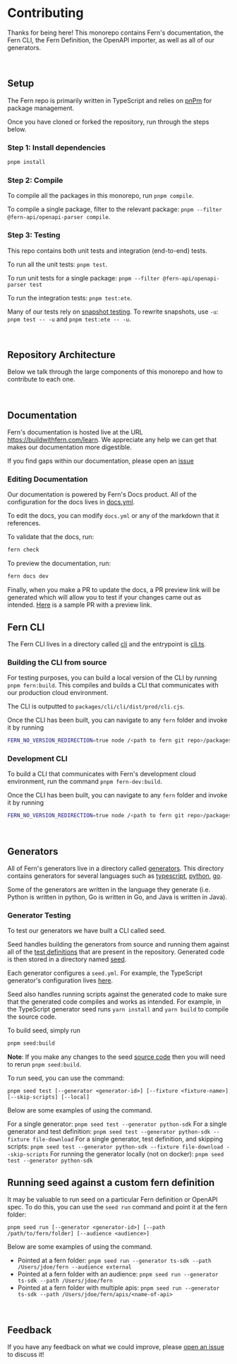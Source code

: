 # Contributing

Thanks for being here! This monorepo contains Fern's documentation, the Fern CLI, the Fern Definition, the OpenAPI importer, as well as all of our generators.

<br>

## Setup

The Fern repo is primarily written in TypeScript and relies on [pnPm](https://pnpm.io/) for package management.

Once you have cloned or forked the repository, run through the steps below.

### Step 1: Install dependencies

```sh
pnpm install
```

### Step 2: Compile

To compile all the packages in this monorepo, run `pnpm compile`.

To compile a single package, filter to the relevant package: `pnpm --filter @fern-api/openapi-parser compile`.

### Step 3: Testing

This repo contains both unit tests and integration (end-to-end) tests.

To run all the unit tests: `pnpm test`.

To run unit tests for a single package: `pnpm --filter @fern-api/openapi-parser test`

To run the integration tests: `pnpm test:ete`.

Many of our tests rely on [snapshot testing](https://jestjs.io/docs/snapshot-testing). To rewrite snapshots, use `-u`: `pnpm test -- -u` and `pnpm test:ete -- -u`.

<br>

## Repository Architecture

Below we talk through the large components of this monorepo and how to contribute to each one.

<br>

## Documentation

Fern's documentation is hosted live at the URL https://buildwithfern.com/learn. We appreciate any help we can get that makes our documentation more digestible.

If you find gaps within our documentation, please open an [issue](https://github.com/fern-api/fern/issues/new?assignees=&labels=documentation&projects=&template=documentation-suggestion.md&title=%5BFern%27s+Documentation%5D+)

### Editing Documentation

Our documentation is powered by Fern's Docs product. All of the configuration for the docs lives in [docs.yml](./fern/docs.yml).

To edit the docs, you can modify `docs.yml` or any of the markdown that it references.

To validate that the docs, run:

```sh
fern check
```

To preview the documentation, run:

```sh
fern docs dev
```

Finally, when you make a PR to update the docs, a PR preview link will be generated which will allow you
to test if your changes came out as intended. [Here](https://github.com/fern-api/fern/pull/4330) is a sample PR with a preview link.

## Fern CLI

The Fern CLI lives in a directory called [cli](./packages/cli/cli/) and the entrypoint is [cli.ts](./packages/cli/cli/src/cli.ts).

### Building the CLI from source

For testing purposes, you can build a local version of the CLI by running `pnpm fern:build`. This compiles and builds a CLI
that communicates with our production cloud environment.

The CLI is outputted to `packages/cli/cli/dist/prod/cli.cjs`.

Once the CLI has been built, you can navigate to any `fern` folder and invoke it by running

```sh
FERN_NO_VERSION_REDIRECTION=true node /<path to fern git repo>/packages/cli/cli/dist/prod/cli.cjs <args>
```

### Development CLI

To build a CLI that communicates with Fern's development cloud environment, run the command `pnpm fern-dev:build`.

Once the CLI has been built, you can navigate to any `fern` folder and invoke it by running

```sh
FERN_NO_VERSION_REDIRECTION=true node /<path to fern git repo>/packages/cli/cli/dist/dev/cli.cjsn <args>
```

<br>

## Generators

All of Fern's generators live in a directory called [generators](./generators/). This directory contains generators for several languages such as
[typescript](./generators/typescript/), [python](./generators/python/), [go](./generators/go).

Some of the generators are written in the language they generate (i.e. Python is written in python, Go is written in Go, and Java is written in Java).

### Generator Testing

To test our generators we have built a CLI called seed.

Seed handles building the generators from source and running them against all of the
[test definitions](./test-definitions/fern/) that are present in the repository. Generated code is then stored in a directory named
[seed](./seed/).

Each generator configures a `seed.yml`. For example, the TypeScript generator's configuration lives [here](./seed/ts-sdk/seed.yml).

Seed also handles running scripts against the generated code to make sure that the generated code compiles and works
as intended. For example, in the TypeScript generator seed runs `yarn install` and `yarn build` to compile the source code.

To build seed, simply run

```sh
pnpm seed:build
```

**Note**: If you make any changes to the seed [source code](./packages/seed/src/) then you will need to rerun `pnpm seed:build`.

To run seed, you can use the command:

```
pnpm seed test [--generator <generator-id>] [--fixture <fixture-name>] [--skip-scripts] [--local]
```

Below are some examples of using the command.

For a single generator: `pnpm seed test --generator python-sdk`
For a single generator and test definition: `pnpm seed test --generator python-sdk --fixture file-download`
For a single generator, test definition, and skipping scripts: `pnpm seed test --generator python-sdk --fixture file-download --skip-scripts`
For running the generator locally (not on docker): `pnpm seed test --generator python-sdk`

## Running seed against a custom fern definition

It may be valuable to run seed on a particular Fern definition or OpenAPI spec. To do this,
you can use the `seed run` command and point it at the fern folder:

```
pnpm seed run [--generator <generator-id>] [--path /path/to/fern/folder] [--audience <audience>]
```

Below are some examples of using the command.

- Pointed at a fern folder: `pnpm seed run --generator ts-sdk --path /Users/jdoe/fern --audience external`
- Pointed at a fern folder with an audience: `pnpm seed run --generator ts-sdk --path /Users/jdoe/fern`
- Pointed at a fern folder with multiple apis: `pnpm seed run --generator ts-sdk --path /Users/jdoe/fern/apis/<name-of-api>`

<br>

## Feedback

If you have any feedback on what we could improve, please [open an issue](https://github.com/fern-api/fern/issues/new) to discuss it!
